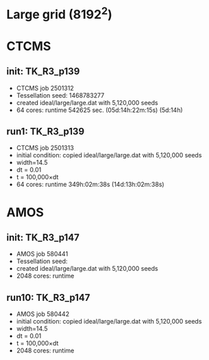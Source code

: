 # Large grid (8192<sup>2</sup>)

# CTCMS
## init: TK_R3_p139
* CTCMS job 2501312
* Tessellation seed: 1468783277
* created ideal/large/large.dat with 5,120,000 seeds
* 64 cores: runtime 542625 sec. (05d:14h:22m:15s) (5d:14h)

## run1: TK_R3_p139
* CTCMS job 2501313
* initial condition: copied ideal/large/large.dat with 5,120,000 seeds
* width=14.5
* dt = 0.01
* t = 100,000&times;dt
* 64 cores: runtime 349h:02m:38s (14d:13h:02m:38s)


# AMOS
## init: TK_R3_p147
* AMOS job 580441
* Tessellation seed: 
* created ideal/large/large.dat with 5,120,000 seeds
* 2048 cores: runtime 

## run10: TK_R3_p147
* AMOS job 580442
* initial condition: copied ideal/large/large.dat with 5,120,000 seeds
* width=14.5
* dt = 0.01
* t = 100,000&times;dt
* 2048 cores: runtime

